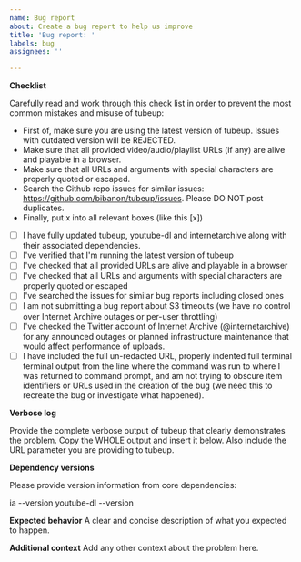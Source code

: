 ```yaml
---
name: Bug report
about: Create a bug report to help us improve
title: 'Bug report: '
labels: bug
assignees: ''

---
```


**Checklist**

Carefully read and work through this check list in order to prevent the most common mistakes and misuse of tubeup:
- First of, make sure you are using the latest version of tubeup. Issues with outdated version will be REJECTED.
- Make sure that all provided video/audio/playlist URLs (if any) are alive and playable in a browser.
- Make sure that all URLs and arguments with special characters are properly quoted or escaped.
- Search the Github repo issues for similar issues: https://github.com/bibanon/tubeup/issues. Please DO NOT post duplicates.
- Finally, put x into all relevant boxes (like this [x])

- [ ] I have fully updated tubeup, youtube-dl and internetarchive along with their associated dependencies.
- [ ] I've verified that I'm running the latest version of tubeup
- [ ] I've checked that all provided URLs are alive and playable in a browser
- [ ] I've checked that all URLs and arguments with special characters are properly quoted or escaped
- [ ] I've searched the issues for similar bug reports including closed ones
- [ ] I am not submitting a bug report about S3 timeouts (we have no control over Internet Archive outages or per-user throttling)
- [ ] I've checked the Twitter account of Internet Archive (@internetarchive) for any announced outages or planned infrastructure maintenance that would affect performance of uploads.
- [ ] I have included the full un-redacted URL, properly indented full terminal terminal output from the line where the command was run to where I was returned to command prompt, and am not trying to obscure item identifiers or URLs used in the creation of the bug (we need this to recreate the bug or investigate what happened).

**Verbose log**

Provide the complete verbose output of tubeup that clearly demonstrates the problem.
Copy the WHOLE output and insert it below. Also include the URL parameter you are providing to tubeup.

**Dependency versions**

Please provide version information from core dependencies:

ia --version
youtube-dl --version

**Expected behavior**
A clear and concise description of what you expected to happen.

**Additional context**
Add any other context about the problem here.
